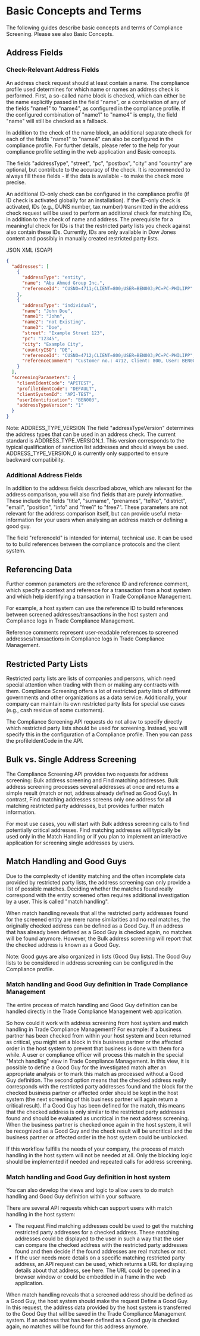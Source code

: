 # Basic Concepts and Terms

The following guides describe basic concepts and terms of Compliance Screening. Please see also Basic Concepts.

## Address Fields

### Check-Relevant Address Fields
An address check request should at least contain a name. The compliance profile used determines for which name or names an address check is performed. First, a so-called name block is checked, which can either be the name explicitly passed in the field "name", or a combination of any of the fields "name1" to "name4", as configured in the compliance profile. If the configured combination of "name1" to "name4" is empty, the field "name" will still be checked as a fallback.

In addition to the check of the name block, an additional separate check for each of the fields "name1" to "name4" can also be configured in the compliance profile. For further details, please refer to the help for your compliance profile setting in the web application and Basic concepts.

The fields "addressType", "street", "pc", "postbox", "city" and "country" are optional, but contribute to the accuracy of the check. It is recommended to always fill these fields - if the data is available - to make the check more precise.

An additional ID-only check can be configured in the compliance profile (if ID check is activated globally for an installation). If the ID-only check is activated, IDs (e.g., DUNS number, tax number) transmitted in the address check request will be used to perform an additional check for matching IDs, in addition to the check of name and address. The prerequisite for a meaningful check for IDs is that the restricted party lists you check against also contain these IDs. Currently, IDs are only available in Dow Jones content and possibly in manually created restricted party lists.

JSON
XML (SOAP)

```json
{
  "addresses": [
    {
      "addressType": "entity",
      "name": "Abu Ahmed Group Inc.",
      "referenceId": "CUSNO=4711;CLIENT=800;USER=BEN003;PC=PC-PHILIPP"
    },
    {
      "addressType": "individual",
      "name": "John Doe",
      "name1": "John",
      "name2": "not Existing",
      "name3": "Doe",
      "street": "Example Street 123",
      "pc": "12345",
      "city": "Example City",
      "countryISO": "DE",
      "referenceId": "CUSNO=4712;CLIENT=800;USER=BEN003;PC=PC-PHILIPP",
      "referenceComment": "Customer no.: 4712, Client: 800, User: BEN003, Pc: PC-PHILIPP"
    }
  ],
  "screeningParameters": {
    "clientIdentCode": "APITEST",
    "profileIdentCode": "DEFAULT",
    "clientSystemId": "API-TEST",
    "userIdentification": "BEN003",
    "addressTypeVersion": "1"
  }
}
```

Note:
ADDRESS_TYPE_VERSION
The field "addressTypeVersion" determines the address types that can be used in an address check. The current standard is ADDRESS_TYPE_VERSION_1. This version corresponds to the typical qualification of sanction list addresses and should always be used.
ADDRESS_TYPE_VERSION_0 is currently only supported to ensure backward compatibility.

### Additional Address Fields
In addition to the address fields described above, which are relevant for the address comparison, you will also find fields that are purely informative. These include the fields "title", "surname", "prenames", "telNo", "district", "email", "position", "info" and "free1" to "free7". These parameters are not relevant for the address comparison itself, but can provide useful meta-information for your users when analysing an address match or defining a good guy.

The field "referenceId" is intended for internal, technical use. It can be used to to build references between the compliance protocols and the client system.

## Referencing Data

Further common parameters are the reference ID and reference comment, which specify a context and reference for a transaction from a host system and which help identifying a transaction in Trade Compliance Management.

For example, a host system can use the reference ID to build references between screened addresses/transactions in the host system and Compliance logs in Trade Compliance Management.

Reference comments represent user-readable references to screened addresses/transactions in Compliance logs in Trade Compliance Management.

## Restricted Party Lists

Restricted party lists are lists of companies and persons, which need special attention when trading with them or making any contracts with them. Compliance Screening offers a lot of restricted party lists of different governments and other organizations as a data service. Additionally, your company can maintain its own restricted party lists for special use cases (e.g., cash residue of some customers).

The Compliance Screening API requests do not allow to specify directly which restricted party lists should be used for screening. Instead, you will specify this in the configuration of a Compliance profile. Then you can pass the profileIdentCode in the API.

## Bulk vs. Single Address Screening

The Compliance Screening API provides two requests for address screening: Bulk address screening and Find matching addresses. Bulk address screening processes several addresses at once and returns a simple result (match or not, address already defined as Good Guy). In contrast, Find matching addresses screens only one address for all matching restricted party addresses, but provides further match information.

For most use cases, you will start with Bulk address screening calls to find potentially critical addresses. Find matching addresses will typically be used only in the Match Handling or if you plan to implement an interactive application for screening single addresses by users.

## Match Handling and Good Guys

Due to the complexity of identity matching and the often incomplete data provided by restricted party lists, the address screening can only provide a list of possible matches. Deciding whether the matches found really correspond with the entity screened often requires additional investigation by a user. This is called "match handling".

When match handling reveals that all the restricted party addresses found for the screened entity are mere name similarities and no real matches, the originally checked address can be defined as a Good Guy. If an address that has already been defined as a Good Guy is checked again, no matches will be found anymore. However, the Bulk address screening will report that the checked address is known as a Good Guy.

Note:
Good guys are also organized in lists (Good Guy lists). The Good Guy lists to be considered in address screening can be configured in the Compliance profile.

### Match handling and Good Guy definition in Trade Compliance Management

The entire process of match handling and Good Guy definition can be handled directly in the Trade Compliance Management web application.

So how could it work with address screening from host system and match handling in Trade Compliance Management? For example: If a business partner has been checked from within your host system and been returned as critical, you might set a block in this business partner or the affected order in the host system to prevent that business is done with them for a while. A user or compliance officer will process this match in the special "Match handling" view in Trade Compliance Management. In this view, it is possible to define a Good Guy for the investigated match after an appropriate analysis or to mark this match as processed without a Good Guy definition. The second option means that the checked address really corresponds with the restricted party addresses found and the block for the checked business partner or affected order should be kept in the host system (the next screening of this business partner will again return a critical result). If a Good Guy has been defined for the match, this means that the checked address is only similar to the restricted party addresses found and should be evaluated as uncritical in the next address screening. When the business partner is checked once again in the host system, it will be recognized as a Good Guy and the check result will be uncritical and the business partner or affected order in the host system could be unblocked.

If this workflow fulfills the needs of your company, the process of match handling in the host system will not be needed at all. Only the blocking logic should be implemented if needed and repeated calls for address screening.

### Match handling and Good Guy definition in host system

You can also develop the views and logic to allow users to do match handling and Good Guy definition within your software.

There are several API requests which can support users with match handling in the host system:

- The request Find matching addresses could be used to get the matching restricted party addresses for a checked address. These matching addresses could be displayed to the user in such a way that the user can compare the checked address with the restricted party addresses found and then decide if the found addresses are real matches or not.
- If the user needs more details on a specific matching restricted party address, an API request can be used, which returns a URL for displaying details about that address, see here. The URL could be opened in a browser window or could be embedded in a frame in the web application.

When match handling reveals that a screened address should be defined as a Good Guy, the host system should make the request Define a Good Guy. In this request, the address data provided by the host system is transferred to the Good Guy that will be saved in the Trade Compliance Management system. If an address that has been defined as a Good guy is checked again, no matches will be found for this address anymore.